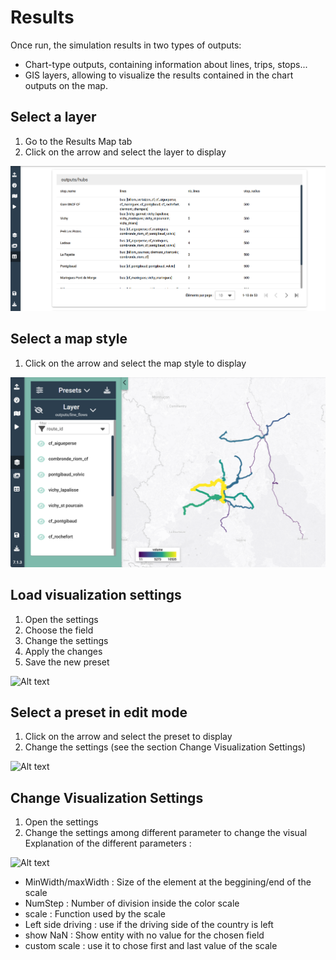 
# Results

Once run, the simulation results in two types of outputs:

* Chart-type outputs, containing information about lines, trips, stops...
* GIS layers, allowing to visualize the results contained in the chart outputs on the map.

## Select a layer

1. Go to the Results Map tab
2. Click on the arrow and select the layer to display

![Alt text](images/results_1.png)

## Select a map style

1. Click on the arrow and select the map style to display

![Alt text](images/results_2.png)

## Load visualization settings

1. Open the settings
2. Choose the field
3. Change the settings
4. Apply the changes
5. Save the new preset

![Alt text](images/results_3.png)

## Select a preset in edit mode

1. Click on the arrow and select the preset to display
2. Change the settings (see the section Change Visualization Settings)

![Alt text](images/results_4.png)

## Change Visualization Settings

1. Open the settings
2. Change the settings among different parameter to change the visual
Explanation of the different parameters :

![Alt text](images/results_5.png)

* MinWidth/maxWidth : Size of the element at the beggining/end of the scale
* NumStep : Number of division inside the color scale
* scale : Function used by the scale
* Left side driving : use if the driving side of the country is left
* show NaN : Show entity with no value for the chosen field
* custom scale : use it to chose first and last value of the scale